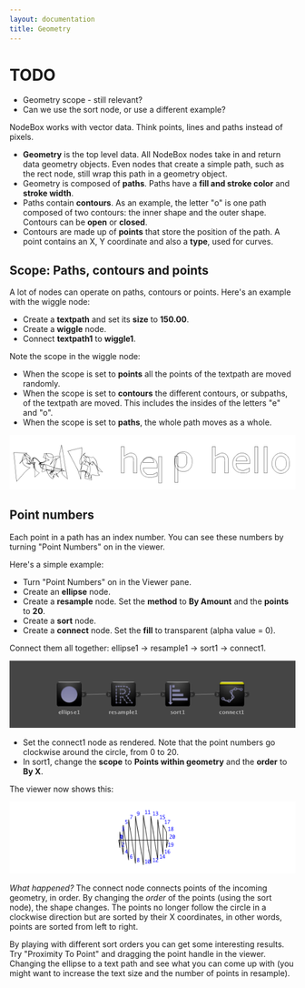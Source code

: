 ```yaml
---
layout: documentation
title: Geometry
---
```

TODO
====
* Geometry scope - still relevant?
* Can we use the sort node, or use a different example?

NodeBox works with vector data. Think points, lines and paths instead of pixels.

- **Geometry** is the top level data. All NodeBox nodes take in and return data geometry objects. Even nodes that create a simple path, such as the rect node, still wrap this path in a geometry object.
- Geometry is composed of **paths**. Paths have a **fill and stroke color** and **stroke width**.
- Paths contain **contours**. As an example, the letter "o" is one path composed of two contours: the inner shape and the outer shape. Contours can be **open** or **closed**.
- Contours are made up of  **points** that store the position of the path. A point contains an X, Y coordinate and also a **type**, used for curves.

Scope: Paths, contours and points
---------------------------------
A lot of nodes can operate on paths, contours or points. Here's an example with the wiggle node:

* Create a **textpath** and set its **size** to **150.00**.
* Create a **wiggle** node.
* Connect **textpath1** to **wiggle1**.

Note the scope in the wiggle node:
* When the scope is set to **points** all the points of the textpath are moved randomly.
* When the scope is set to **contours** the different contours, or subpaths, of the textpath are moved. This includes the insides of the letters "e" and "o".
* When the scope is set to **paths**, the whole path moves as a whole.

![Geometry Scope](/media/img/using/geometry-wiggle.png)

Point numbers
-------------
Each point in a path has an index number. You can see these numbers by turning "Point Numbers" on in the viewer.

Here's a simple example:

* Turn "Point Numbers" on in the Viewer pane.
* Create an **ellipse** node.
* Create a **resample** node. Set the **method** to **By Amount** and the **points** to **20**.
* Create a **sort** node.
* Create a **connect** node. Set the **fill** to transparent (alpha value = 0).

Connect them all together: ellipse1 &rarr; resample1 &rarr; sort1 &rarr; connect1.

![Connect Example](/media/img/using/geometry-connect-network.png)

* Set the connect1 node as rendered. Note that the point numbers go clockwise around the circle, from 0 to 20. 
* In sort1, change the **scope** to **Points within geometry** and the **order** to **By X**. 

The viewer now shows this:

![Connect Example Viewer](/media/img/using/geometry-connect-viewer.png)

*What happened?* The connect node connects points of the incoming geometry, in order. By changing the *order* of the points (using the sort node), the shape changes. The points no longer follow the circle in a clockwise direction but are sorted by their X coordinates, in other words, points are sorted from left to right.

By playing with different sort orders you can get some interesting results. Try "Proximity To Point" and dragging the point handle in the viewer. Changing the ellipse to a text path and see what you can come up with (you might want to increase the text size and the number of points in resample).
